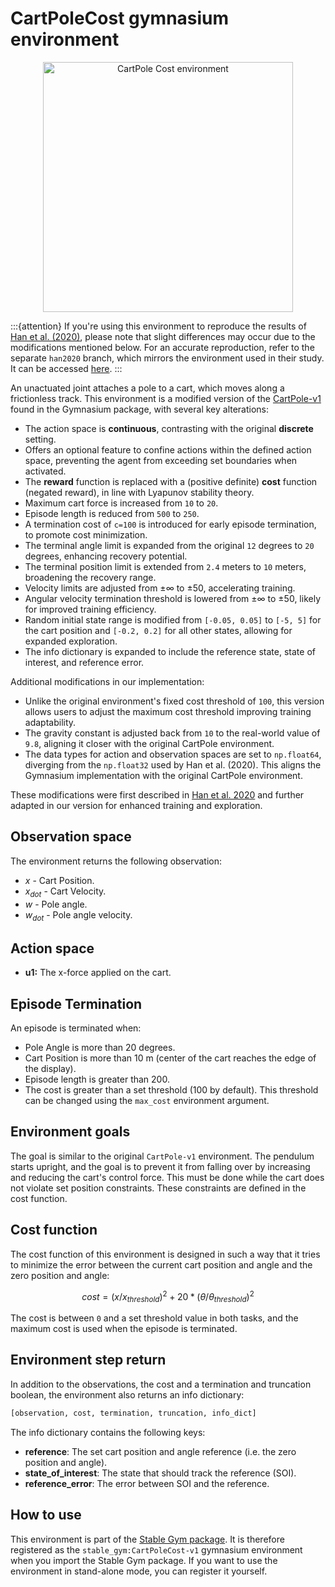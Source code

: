 # CartPoleCost gymnasium environment

<div align="center">
    <img src="https://github.com/rickstaa/stable-gym/assets/17570430/eb3d4f34-1429-4597-a51f-16aea0e7def2" alt="CartPole Cost environment" width="400px">
</div>

<!--alex ignore joint-->

:::{attention}
If you're using this environment to reproduce the results of [Han et al. (2020)](https://arxiv.org/abs/2004.14288), please note that slight differences may occur due to the modifications mentioned below. For an accurate reproduction, refer to the separate `han2020` branch, which mirrors the environment used in their study. It can be accessed [here](https://github.com/rickstaa/stable-gym/tree/han2020).
:::

An unactuated joint attaches a pole to a cart, which moves along a frictionless track. This environment is a modified version of the [CartPole-v1](https://gymnasium.farama.org/environments/classic_control/cart_pole/) found in the Gymnasium package, with several key alterations:

* The action space is **continuous**, contrasting with the original **discrete** setting.
* Offers an optional feature to confine actions within the defined action space, preventing the agent from exceeding set boundaries when activated.
* The **reward** function is replaced with a (positive definite) **cost** function (negated reward), in line with Lyapunov stability theory.
* Maximum cart force is increased from `10` to `20`.
* Episode length is reduced from `500` to `250`.
* A termination cost of `c=100` is introduced for early episode termination, to promote cost minimization.
* The terminal angle limit is expanded from the original `12` degrees to `20` degrees, enhancing recovery potential.
* The terminal position limit is extended from `2.4` meters to `10` meters, broadening the recovery range.
* Velocity limits are adjusted from ±∞ to ±50, accelerating training.
* Angular velocity termination threshold is lowered from ±∞ to ±50, likely for improved training efficiency.
* Random initial state range is modified from `[-0.05, 0.05]` to `[-5, 5]` for the cart position and `[-0.2, 0.2]` for all other states, allowing for expanded exploration.
* The info dictionary is expanded to include the reference state, state of interest, and reference error.

Additional modifications in our implementation:

* Unlike the original environment's fixed cost threshold of `100`, this version allows users to adjust the maximum cost threshold improving training adaptability.
* The gravity constant is adjusted back from `10` to the real-world value of `9.8`, aligning it closer with the original CartPole environment.
* The data types for action and observation spaces are set to `np.float64`, diverging from the `np.float32` used by Han et al. (2020). This aligns the Gymnasium implementation with the original CartPole environment.

These modifications were first described in [Han et al. 2020](https://arxiv.org/abs/2004.14288) and further adapted in our version for enhanced training and exploration.

## Observation space

The environment returns the following observation:

* $x$ - Cart Position.
* $x_{dot}$ - Cart Velocity.
* $w$ - Pole angle.
* $w_{dot}$ - Pole angle velocity.

## Action space

* **u1:** The x-force applied on the cart.

## Episode Termination

An episode is terminated when:

* Pole Angle is more than 20 degrees.
* Cart Position is more than 10 m (center of the cart reaches the edge of the
  display).
* Episode length is greater than 200.
* The cost is greater than a set threshold (100 by default). This threshold can be changed using the `max_cost` environment argument.

## Environment goals

The goal is similar to the original `CartPole-v1` environment. The pendulum starts upright, and the goal is to prevent it from falling over by increasing and reducing the cart's control force. This must be done while the cart does not violate set position constraints. These constraints are defined in the cost function.

## Cost function

The cost function of this environment is designed in such a way that it tries to minimize the error between the current cart position and angle and the zero position and angle:

$$
cost = (x / x_{threshold})^2 + 20 * (\theta / \theta_{threshold})^2
$$

The cost is between `0` and a set threshold value in both tasks, and the maximum cost is used when the episode is terminated.

## Environment step return

In addition to the observations, the cost and a termination and truncation boolean, the environment also returns an info dictionary:

```python
[observation, cost, termination, truncation, info_dict]
```

The info dictionary contains the following keys:

* **reference**: The set cart position and angle reference (i.e. the zero position and angle).
* **state\_of\_interest**: The state that should track the reference (SOI).
* **reference\_error**: The error between SOI and the reference.

## How to use

This environment is part of the [Stable Gym package](https://github.com/rickstaa/stable-gym). It is therefore registered as the `stable_gym:CartPoleCost-v1` gymnasium environment when you import the Stable Gym package. If you want to use the environment in stand-alone mode, you can register it yourself.
